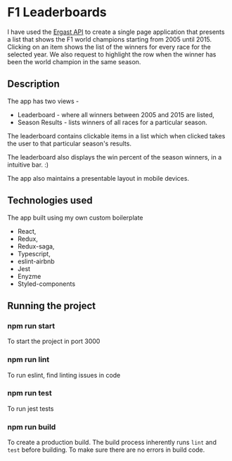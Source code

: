 # F1 Leaderboards

I have used the [Ergast API](http://ergast.com/mrd/) to create a single page application that
presents a list that shows the F1 world champions starting from 2005 until
2015. Clicking on an item shows the list of the winners for every race for
the selected year. We also request to highlight the row when the winner
has been the world champion in the same season. 

## Description

The app has two views -

  * Leaderboard - where all winners between 2005 and 2015 are listed,
  * Season Results - lists winners of all races for a particular season.

The leaderboard contains clickable items in a list which when clicked takes the user to that particular season's results.

The leaderboard also displays the win percent of the season winners, in a intuitive bar. :)

The app also maintains a presentable layout in mobile devices.

## Technologies used

The app built using my own custom boilerplate

* React,
* Redux,
* Redux-saga,
* Typescript,
* eslint-airbnb
* Jest
* Enyzme
* Styled-components


## Running the project

### npm run start

To start the project in port 3000

### npm run lint

To run eslint, find linting issues in code

### npm run test

To run jest tests

### npm run build

To create a production build. The build process inherently runs `lint` and `test` before building. To make sure there are no errors in build code.
